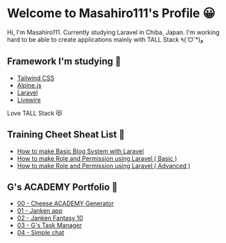 # Welcome to Masahiro111's Profile 😀

Hi, I'm Masahiro111. Currently studying Laravel in Chiba, Japan. I'm working hard to be able to create applications mainly with TALL Stack ٩(ˊᗜˋ*)و

## Framework I'm studying 💓
- [Tailwind CSS](https://tailwindcss.com/)
- [Alpine.js](https://alpinejs.dev/)
- [Laravel](https://laravel.com/)
- [Livewire](https://laravel-livewire.com/)

Love TALL Stack 😻

## Training Cheet Sheat List 📝
- [How to make Basic Blog System with Laravel](https://github.com/Masahiro111/Udemy_Build_Complete_Blog_System_With_Laravel_9/blob/main/maiking.md)
- [How to make Role and Permission using Laravel ( Basic )](https://github.com/Masahiro111/Laravel_9_Admin_Panel_Learn_Roles_and_Permissions/blob/7e6e6b3e2a17e90a7e512c53ab7cbdcf8042f03c/making.md)
- [How to make Role and Permission using Laravel ( Advanced )](https://github.com/Masahiro111/Laravel_9_Admin_Panel_Learn_Roles_and_Permissions/blob/5e4a2f1c217879094c1e2aa1d776f802b41d371b/making2.md)

## G's ACADEMY Portfolio 🏫
- [00 - Cheese ACADEMY Generator](https://masahiro111.github.io/html_masahiro_T60/)
- [01 - Janken app](https://masahiro111.github.io/kadai1_janken_1022/)
- [02 - Janken Fantasy 10](https://masahiro111.github.io/kadai2_jankenRich_1029/)
- [03 - G's Task Manager](https://masahiro111.github.io/kadai3_memo_1105/)
- [04 - Simple chat](https://github.com/Masahiro111/kadai4_chat_1112)
